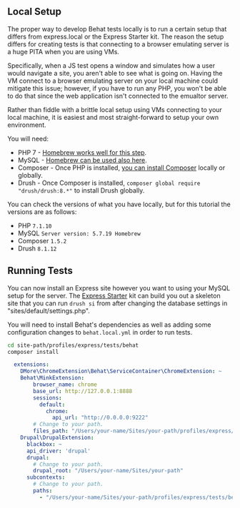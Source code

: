 
## Local Setup

The proper way to develop Behat tests locally is to run a certain setup that differs from express.local or the Express Starter kit. The reason the setup differs for creating tests is that connecting to a browser emulating server is a huge PITA when you are using VMs. 

Specifically, when a JS test opens a window and simulates how a user would navigate a site, you aren't able to see what is going on. Having the VM connect to a browser emulating server on your local machine could mitigate this issue; however, if you have to run any PHP, you won't be able to do that since the web application isn't connected to the emualtor server. 

Rather than fiddle with a brittle local setup using VMs connecting to your local machine, it is easiest and most straight-forward to setup your own environment. 

You will need:
- PHP 7 - [Homebrew works well for this step](https://github.com/Homebrew/homebrew-php).
- MySQL - [Homebrew can be used also here](https://gist.github.com/nrollr/3f57fc15ded7dddddcc4e82fe137b58e).
- Composer - Once PHP is installed, [you can install Composer](https://getcomposer.org/doc/00-intro.md#installation-linux-unix-osx) locally or globally.
- Drush - Once Composer is installed, `composer global require "drush/drush:8.*"` to install Drush globally. 

You can check the versions of what you have locally, but for this tutorial the versions are as follows:
- PHP `7.1.10`
- MySQL `Server version: 5.7.19 Homebrew`
- Composer `1.5.2`
- Drush `8.1.12`

## Running Tests

You can now install an Express site however you want to using your MySQL setup for the server. The [Express Starter](https://github.com/CuBoulder/express-starter) kit can build you out a skeleton site that you can run `drush si` from after changing the database settings in "sites/default/settings.php".

You will need to install Behat's dependencies as well as adding some configuration changes to `behat.local.yml` in order to run tests.

```bash
cd site-path/profiles/express/tests/behat
composer install
```

```yaml
  extensions:
    DMore\ChromeExtension\Behat\ServiceContainer\ChromeExtension: ~
    Behat\MinkExtension:
        browser_name: chrome
        base_url: http://127.0.0.1:8888
        sessions:
          default:
            chrome:
              api_url: "http://0.0.0.0:9222"
        # Change to your path.      
        files_path: "/Users/your-name/Sites/your-path/profiles/express/tests/behat/assets/"
    Drupal\DrupalExtension:
      blackbox: ~
      api_driver: 'drupal'
      drupal:
        # Change to your path.
        drupal_root: "/Users/your-name/Sites/your-path"
      subcontexts:
        # Change to your path.
        paths:
          - "/Users/your-name/Sites/your-path/profiles/express/tests/behat"
```

